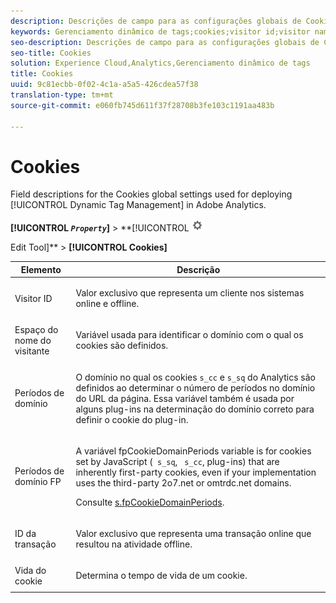 ```yaml
---
description: Descrições de campo para as configurações globais de Cookies usadas para implantar o Dynamic Tag Management no Adobe Analytics.
keywords: Gerenciamento dinâmico de tags;cookies;visitor id;visitor namespace;domain periods;fp domain periods;transaction id;cookie lifetime
seo-description: Descrições de campo para as configurações globais de Cookies usadas para implantar o Dynamic Tag Management no Adobe Analytics.
seo-title: Cookies
solution: Experience Cloud,Analytics,Gerenciamento dinâmico de tags
title: Cookies
uuid: 9c81ecbb-0f02-4c1a-a5a5-426cdea57f38
translation-type: tm+mt
source-git-commit: e060fb745d611f37f28708b3fe103c1191aa483b

---
```



# Cookies

Field descriptions for the Cookies global settings used for deploying [!UICONTROL Dynamic Tag Management] in Adobe Analytics.

**[!UICONTROL *`Property`*]** &gt; **[!UICONTROL ![](assets/settings_gear.png)

Edit Tool]** &gt; **[!UICONTROL Cookies]**

<table id="table_2758C770C91B4025AD74009B360D71F7"> 
 <thead> 
  <tr> 
   <th colname="col1" class="entry"> Elemento </th> 
   <th colname="col2" class="entry"> Descrição </th> 
  </tr> 
 </thead>
 <tbody> 
  <tr> 
   <td colname="col1"> Visitor ID </td> 
   <td colname="col2"> <p>Valor exclusivo que representa um cliente nos sistemas online e offline. </p> </td> 
  </tr> 
  <tr> 
   <td colname="col1"> Espaço do nome do visitante </td> 
   <td colname="col2"> <p>Variável usada para identificar o domínio com o qual os cookies são definidos. </p> </td>
  </tr> 
  <tr> 
   <td colname="col1"> Períodos de domínio </td> 
   <td colname="col2"> <p>O domínio no qual os cookies <code>s_cc</code> e <code>s_sq</code> do Analytics são definidos ao determinar o número de períodos no domínio do URL da página. Essa variável também é usada por alguns plug-ins na determinação do domínio correto para definir o cookie do plug-in. </p> </td> 
  </tr> 
  <tr> 
   <td colname="col1"> Períodos de domínio FP </td> 
   <td colname="col2"> <p>A variável <span class="term"> fpCookieDomainPeriods</span> variable is for cookies set by JavaScript (<code> s_sq</code>, <code> s_cc</code>, plug-ins) that are inherently first-party cookies, even if your implementation uses the third-party <span class="filepath"> 2o7.net</span> or <span class="filepath"> omtrdc.net</span> domains. </p> <p>Consulte <a href="../../../implement/js-implementation/c-variables/configuration-variables.md#concept_8FCA630706334F54B4DCB607378BCD00" format="dita" scope="local"> s.fpCookieDomainPeriods</a>. </p> </td> 
  </tr> 
  <tr> 
   <td colname="col1"> ID da transação </td> 
   <td colname="col2"> <p>Valor exclusivo que representa uma transação online que resultou na atividade offline. </p> </td> 
  </tr> 
  <tr> 
   <td colname="col1"> Vida do cookie </td> 
   <td colname="col2"> <p>Determina o tempo de vida de um cookie. </p> </td> 
  </tr> 
 </tbody> 
</table>

